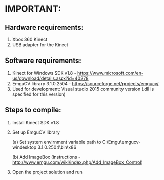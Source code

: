 <h1>IMPORTANT:</h1>

<h2>Hardware requirements:</h2>

1. Xbox 360 Kinect
2. USB adapter for the Kinect

<h2>Software requirements:</h2>

1. Kinect for Windows SDK v1.8 - https://www.microsoft.com/en-us/download/details.aspx?id=40278
2. EmguCV library 3.1.0.2504 - https://sourceforge.net/projects/emgucv/
3. Used for development: Visual studio 2015 community version (.dll is specified for this version)

<h2>Steps to compile:</h2>

1. Install Kinect SDK v1.8
2. Set up EmguCV library

	(a) Set system envirnment variable path to C:\Emgu\emgucv-windesktop 3.1.0.2504\bin\x86
	
	(b) Add ImageBox (instructions - http://www.emgu.com/wiki/index.php/Add_ImageBox_Control)
3. Open the project solution and run
